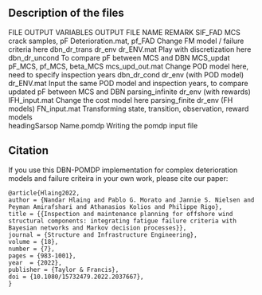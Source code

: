 ## Description of the files
FILE              OUTPUT VARIABLES              OUTPUT FILE NAME            REMARK
SIF_FAD           MCS crack samples, pF         Deterioration.mat, pf_FAD   Change FM model / failure criteria here 
dbn_dr_trans      dr_env                        dr_ENV.mat                  Play with discretization here 
dbn_dr_uncond                                                               To compare pF between MCS and DBN 
MCS_updat         pF_MCS, pf_MCS, beta_MCS      mcs_upd_out.mat             Change POD model here, need to specify inspection years 
dbn_dr_cond       dr_env (with POD model)       dr_ENV.mat                  Input the same POD model and inspection years, to compare updated pF between MCS and DBN 
parsing_infinite  dr_env (with rewards)         IFH_input.mat               Change the cost model here 
parsing_finite    dr_env (FH models)            FN_input.mat                Transforming state, transition, observation, reward models  
headingSarsop                                   Name.pomdp                  Writing the pomdp input file 

## Citation
If you use this DBN-POMDP implementation for complex deterioration models and failure criteira in your own work, please cite our paper:

```
@article{Hlaing2022,
author = {Nandar Hlaing and Pablo G. Morato and Jannie S. Nielsen and Peyman Amirafshari and Athanasios Kolios and Philippe Rigo},
title = {{Inspection and maintenance planning for offshore wind structural components: integrating fatigue failure criteria with Bayesian networks and Markov decision processes}},
journal = {Structure and Infrastructure Engineering},
volume = {18},
number = {7},
pages = {983-1001},
year  = {2022},
publisher = {Taylor & Francis},
doi = {10.1080/15732479.2022.2037667},
}

```
